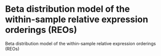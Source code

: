 # Beta distribution model of the within-sample relative expression orderings (REOs)

Beta distribution model of the within-sample relative expression orderings (REOs)
